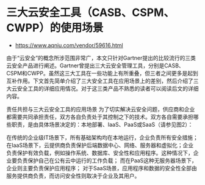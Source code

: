 # 三大云安全工具（CASB、CSPM、CWPP）的使用场景

- https://www.aqniu.com/vendor/59616.html

由于“云安全”的概念所涉范围非常广，本文只针对Gartner提出的比较流行的三类云安全产品进行阐述。Gartner曾提出三大云安全管理工具，分别是CASB、CSPM和CWPP。虽然这三大工具在一些功能上有所重叠，但三者之间更多是起到互补作用。下文首先简单介绍了三大安全工具在应用场景上的差别，然后介绍了三大云安全工具的详细应用情况。对于这三类产品不熟悉的读者可以阅读后文的详细内容。

责任共担与三大云安全工具的应用场景
为了切实解决云安全问题，供应商和企业都需要共同承担责任，双方各自负责处于其控制之下的技术。双方各自需要承担哪些职责，是由具体场景决定的：本地部署、IaaS、PaaS或SaaS（请参见图2）：

在传统的企业级IT场景下，所有基础架构均在本地运行，企业负责所有安全措施；
在IaaS场景下，云提供商负责保护后端数据中心、网络、服务器和虚拟化；企业负责保护有效负载，例如操作系统、数据库、安全性和应用程序。这种情况下，企业要负责保护自己在公有云中运行的工作负载；
而在PaaS这种无服务器场景下，企业则主要负责保护应用程序；
对于SaaS场景，应用程序和数据的安全性全部由服务提供商负责，而访问安全性则取决于企业及其用户。